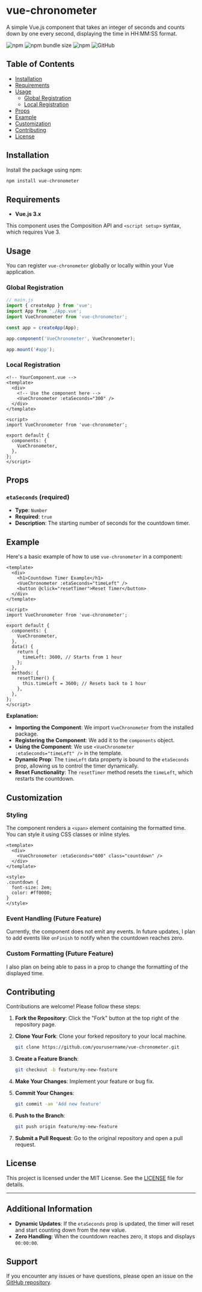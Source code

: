 # vue-chronometer

A simple Vue.js component that takes an integer of seconds and counts down by one every second, displaying the time in HH:MM:SS format.

![npm](https://img.shields.io/npm/v/vue-chronometer)
![npm bundle size](https://img.shields.io/bundlephobia/minzip/vue-chronometer)
![npm](https://img.shields.io/npm/dt/vue-chronometer)
![GitHub](https://img.shields.io/github/license/yourusername/vue-chronometer)

## Table of Contents

- [Installation](#installation)
- [Requirements](#requirements)
- [Usage](#usage)
  - [Global Registration](#global-registration)
  - [Local Registration](#local-registration)
- [Props](#props)
- [Example](#example)
- [Customization](#customization)
- [Contributing](#contributing)
- [License](#license)

## Installation

Install the package using npm:

```bash
npm install vue-chronometer
```

## Requirements

- **Vue.js 3.x**

This component uses the Composition API and `<script setup>` syntax, which requires Vue 3.

## Usage

You can register `vue-chronometer` globally or locally within your Vue application.

### Global Registration

```javascript
// main.js
import { createApp } from 'vue';
import App from './App.vue';
import VueChronometer from 'vue-chronometer';

const app = createApp(App);

app.component('VueChronometer', VueChronometer);

app.mount('#app');
```

### Local Registration

```vue
<!-- YourComponent.vue -->
<template>
  <div>
    <!-- Use the component here -->
    <VueChronometer :etaSeconds="300" />
  </div>
</template>

<script>
import VueChronometer from 'vue-chronometer';

export default {
  components: {
    VueChronometer,
  },
};
</script>
```

## Props

### `etaSeconds` (required)

- **Type**: `Number`
- **Required**: `true`
- **Description**: The starting number of seconds for the countdown timer.

## Example

Here's a basic example of how to use `vue-chronometer` in a component:

```vue
<template>
  <div>
    <h1>Countdown Timer Example</h1>
    <VueChronometer :etaSeconds="timeLeft" />
    <button @click="resetTimer">Reset Timer</button>
  </div>
</template>

<script>
import VueChronometer from 'vue-chronometer';

export default {
  components: {
    VueChronometer,
  },
  data() {
    return {
      timeLeft: 3600, // Starts from 1 hour
    };
  },
  methods: {
    resetTimer() {
      this.timeLeft = 3600; // Resets back to 1 hour
    },
  },
};
</script>
```

**Explanation:**

- **Importing the Component**: We import `VueChronometer` from the installed package.
- **Registering the Component**: We add it to the `components` object.
- **Using the Component**: We use `<VueChronometer :etaSeconds="timeLeft" />` in the template.
- **Dynamic Prop**: The `timeLeft` data property is bound to the `etaSeconds` prop, allowing us to control the timer dynamically.
- **Reset Functionality**: The `resetTimer` method resets the `timeLeft`, which restarts the countdown.

## Customization

### Styling

The component renders a `<span>` element containing the formatted time. You can style it using CSS classes or inline styles.

```vue
<template>
  <div>
    <VueChronometer :etaSeconds="600" class="countdown" />
  </div>
</template>

<style>
.countdown {
  font-size: 2em;
  color: #ff0000;
}
</style>
```

### Event Handling (Future Feature)

Currently, the component does not emit any events. In future updates, I plan to add events like `onFinish` to notify when the countdown reaches zero.

### Custom Formatting (Future Feature)

I also plan on being able to pass in a prop to change the formatting of the displayed time.

## Contributing

Contributions are welcome! Please follow these steps:

1. **Fork the Repository**: Click the "Fork" button at the top right of the repository page.
2. **Clone Your Fork**: Clone your forked repository to your local machine.

   ```bash
   git clone https://github.com/yourusername/vue-chronometer.git
   ```

3. **Create a Feature Branch**:

   ```bash
   git checkout -b feature/my-new-feature
   ```

4. **Make Your Changes**: Implement your feature or bug fix.
5. **Commit Your Changes**:

   ```bash
   git commit -am 'Add new feature'
   ```

6. **Push to the Branch**:

   ```bash
   git push origin feature/my-new-feature
   ```

7. **Submit a Pull Request**: Go to the original repository and open a pull request.

## License

This project is licensed under the MIT License. See the [LICENSE](LICENSE) file for details.

---

## Additional Information

- **Dynamic Updates**: If the `etaSeconds` prop is updated, the timer will reset and start counting down from the new value.
- **Zero Handling**: When the countdown reaches zero, it stops and displays `00:00:00`.

## Support

If you encounter any issues or have questions, please open an issue on the [GitHub repository](https://github.com/colhugs230/vue-chronometer.git).
